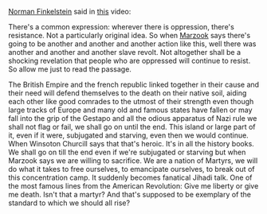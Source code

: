 [Norman Finkelstein](https://en.wikipedia.org/wiki/Norman_Finkelstein) said in [this](https://youtu.be/NeO9jGxnbbs?si=WAX9oV3Eyllt4rRw&t=1994) video:

There's a common expression: wherever there is oppression, there's resistance. Not a particularly original idea. So when [Marzook](https://en.wikipedia.org/wiki/Mousa_Abu_Marzook) says there's going to be another and another and another action like this, well there was another and another and another slave revolt. Not altogether shall be a shocking revelation that people who are oppressed will continue to resist. So allow me just to read the passage.

The British Empire and the french republic linked together in their cause and their need will defend themselves to the death on their native soil, aiding each other like good comrades to the utmost of their strength even though large tracks of Europe and many old and famous states have fallen or may fall into the grip of the Gestapo and all the odious apparatus of Nazi rule we shall not flag or fail, we shall go on until the end. This island or large part of it, even if it were, subjugated and starving, even then we would continue. When Winsoton Churcill says that that's heroic. It's in all the history books. We shall go on till the end even if we're subjugated or starving but when Marzook says we are willing to sacrifice. We are a nation of Martyrs, we will do what it takes to free ourselves, to emancipate ourselves, to break out of this concentration camp. It suddenly becomes fanatical Jihadi talk. One of the most famous lines from the American Revolution: Give me liberty or give me death. Isn't that a martyr? And that's supposed to be exemplary of the standard to which we should all rise?
